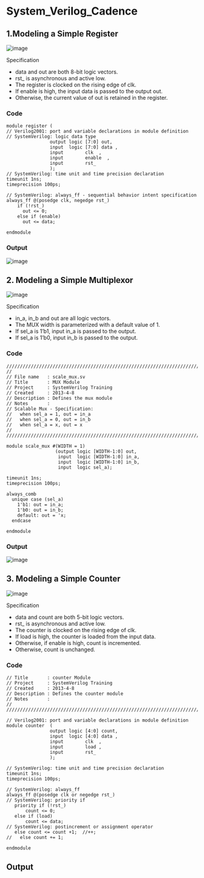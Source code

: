 # System_Verilog_Cadence
## 1.Modeling a Simple Register

![image](https://github.com/srsapireddy/System_Verilog_Cadence/assets/32967087/1d383bf5-0575-42dc-b981-b3edffb7bb0f)

Specification
-	data and out are both 8-bit logic vectors.
-	rst_ is asynchronous and active low.
-	The register is clocked on the rising edge of clk.
-	If enable is high, the input data is passed to the output out.
-	Otherwise, the current value of out is retained in the register.

### Code 
```
module register (
// Verilog2001: port and variable declarations in module definition
// SystemVerilog: logic data type
                output logic [7:0] out,
                input  logic [7:0] data ,
                input        clk  ,
                input        enable  ,
                input        rst_
                );
// SystemVerilog: time unit and time precision declaration
timeunit 1ns;
timeprecision 100ps;

// SystemVerilog: always_ff - sequential behavior intent specification
always_ff @(posedge clk, negedge rst_)
    if (!rst_)
      out <= 0;
    else if (enable)
      out <= data;

endmodule
```

### Output
![image](https://github.com/srsapireddy/System_Verilog_Cadence/assets/32967087/fd6bd253-0b39-4892-a959-bedcde143fc8)

## 2. Modeling a Simple Multiplexor 

![image](https://github.com/srsapireddy/System_Verilog_Cadence/assets/32967087/977c99d6-a0ec-4275-85a6-43781fd03806)

Specification

- in_a, in_b and out are all logic vectors.
- The MUX width is parameterized with a default value of 1.
- If sel_a is 1’b1, input in_a is passed to the output.
- If sel_a is 1’b0, input in_b is passed to the output.

### Code
```
///////////////////////////////////////////////////////////////////////////
//
// File name   : scale_mux.sv
// Title       : MUX Module
// Project     : SystemVerilog Training
// Created     : 2013-4-8
// Description : Defines the mux module
// Notes       :
// Scalable Mux - Specification:
//   when sel_a = 1, out = in_a
//   when sel_a = 0, out = in_b
//   when sel_a = x, out = x
//
///////////////////////////////////////////////////////////////////////////

module scale_mux #(WIDTH = 1)
                  (output logic [WIDTH-1:0] out,
                   input  logic [WIDTH-1:0] in_a,
                   input  logic [WIDTH-1:0] in_b,
                   input  logic sel_a);

timeunit 1ns;
timeprecision 100ps;

always_comb
  unique case (sel_a)
    1'b1: out = in_a;
    1'b0: out = in_b;
    default: out = 'x;
  endcase

endmodule

```

### Output
![image](https://github.com/srsapireddy/System_Verilog_Cadence/assets/32967087/2c06ea95-d283-40a4-8370-5c0f4ce70ad3)

## 3. Modeling a Simple Counter
![image](https://github.com/srsapireddy/System_Verilog_Cadence/assets/32967087/a4553a5c-fbf4-4536-982b-c9bd556c15b8)

Specification
- data and count are both 5-bit logic vectors.
- rst_ is asynchronous and active low.
- The counter is clocked on the rising edge of clk.
- If load is high, the counter is loaded from the input data.
- Otherwise, if enable is high, count is incremented.
- Otherwise, count is unchanged.

### Code
```
// Title       : counter Module
// Project     : SystemVerilog Training
// Created     : 2013-4-8
// Description : Defines the counter module
// Notes       :
//
///////////////////////////////////////////////////////////////////////////

// Verilog2001: port and variable declarations in module definition
module counter  (
                output logic [4:0] count,
                input  logic [4:0] data ,
                input        clk  ,
                input        load ,
                input        rst_
                );

// SystemVerilog: time unit and time precision declaration
timeunit 1ns;
timeprecision 100ps;

// SystemVerilog: always_ff
always_ff @(posedge clk or negedge rst_)
// SystemVerilog: priority if
   priority if (!rst_)
       count <= 0;
   else if (load)
       count <= data;
// SystemVerilog: postincrement or assignment operator
   else count <= count +1;  //++;
//   else count += 1;

endmodule

```

## Output



